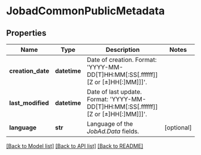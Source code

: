 # JobadCommonPublicMetadata


## Properties
Name | Type | Description | Notes
------------ | ------------- | ------------- | -------------
**creation_date** | **datetime** | Date of creation. Format: &#39;YYYY-MM-DD[T]HH:MM[:SS[.ffffff]][Z or [±]HH[:]MM]]]&#39;. | 
**last_modified** | **datetime** | Date of last update. Format: &#39;YYYY-MM-DD[T]HH:MM[:SS[.ffffff]][Z or [±]HH[:]MM]]]&#39;. | 
**language** | **str** | Language of the *JobAd.Data* fields. | [optional] 

[[Back to Model list]](../README.md#documentation-for-models) [[Back to API list]](../README.md#documentation-for-api-endpoints) [[Back to README]](../README.md)



